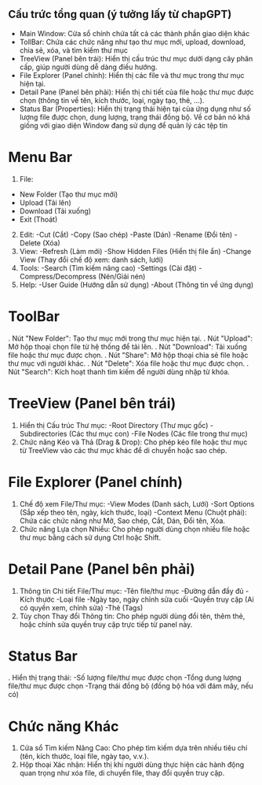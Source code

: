## Cấu trức tổng quan (ý tưởng lấy từ chapGPT)
- Main Window: Cửa sổ chính chứa tất cả các thành phần giao diện khác
- TollBar: Chứa các chức năng như tạo thư mục mới, upload, download, chia sẻ, xóa, và tìm kiếm thư mục
- TreeView (Panel bên trái): Hiển thị cấu trúc thư mục dưới dạng cây phân cấp, giúp người dùng dễ dàng điều hướng.
- File Explorer (Panel chính): Hiển thị các file và thư mục trong thư mục hiện tại.
- Detail Pane (Panel bên phải): Hiển thị chi tiết của file hoặc thư mục được chọn (thông tin về tên, kích thước, loại, ngày tạo, thẻ, ...).
- Status Bar (Properties): Hiển thị trạng thái hiện tại của ứng dụng như số lượng file được chọn, dung lượng, trạng thái đồng bộ.
  Về cơ bản nó khá giống với giao diện Window đang sử dụng để quản lý các tệp tin

# Menu Bar 
1. File:
  - New Folder (Tạo thư mục mới)
  - Upload (Tải lên)
  - Download (Tải xuống)
  - Exit (Thoát)
2. Edit:
  -Cut (Cắt)
  -Copy (Sao chép)
  -Paste (Dán)
  -Rename (Đổi tên)
  -Delete (Xóa)
3. View:
  -Refresh (Làm mới)
  -Show Hidden Files (Hiển thị file ẩn)
  -Change View (Thay đổi chế độ xem: danh sách, lưới)
4. Tools:
  -Search (Tìm kiếm nâng cao)
  -Settings (Cài đặt)
  -Compress/Decompress (Nén/Giải nén)
5. Help:
  -User Guide (Hướng dẫn sử dụng)
  -About (Thông tin về ứng dụng)
# ToolBar
. Nút "New Folder": Tạo thư mục mới trong thư mục hiện tại.
. Nút "Upload": Mở hộp thoại chọn file từ hệ thống để tải lên.
. Nút "Download": Tải xuống file hoặc thư mục được chọn.
. Nút "Share": Mở hộp thoại chia sẻ file hoặc thư mục với người khác.
. Nút "Delete": Xóa file hoặc thư mục được chọn.
. Nút "Search": Kích hoạt thanh tìm kiếm để người dùng nhập từ khóa.
# TreeView (Panel bên trái)
1. Hiển thị Cấu trúc Thư mục:
  -Root Directory (Thư mục gốc)
  -Subdirectories (Các thư mục con)
  -File Nodes (Các file trong thư mục)
2. Chức năng Kéo và Thả (Drag & Drop): Cho phép kéo file hoặc thư mục từ TreeView vào các thư mục khác để di chuyển hoặc sao chép.
# File Explorer (Panel chính)
1. Chế độ xem File/Thư mục:
  -View Modes (Danh sách, Lưới)
  -Sort Options (Sắp xếp theo tên, ngày, kích thước, loại)
  -Context Menu (Chuột phải): Chứa các chức năng như Mở, Sao chép, Cắt, Dán, Đổi tên, Xóa.
2. Chức năng Lựa chọn Nhiều: Cho phép người dùng chọn nhiều file hoặc thư mục bằng cách sử dụng Ctrl hoặc Shift.
# Detail Pane (Panel bên phải)
1. Thông tin Chi tiết File/Thư mục:
  -Tên file/thư mục
  -Đường dẫn đầy đủ
  -Kích thước
  -Loại file
  -Ngày tạo, ngày chỉnh sửa cuối
  -Quyền truy cập (Ai có quyền xem, chỉnh sửa)
  -Thẻ (Tags)
2. Tùy chọn Thay đổi Thông tin: Cho phép người dùng đổi tên, thêm thẻ, hoặc chỉnh sửa quyền truy cập trực tiếp từ panel này.
# Status Bar
. Hiển thị trạng thái:
  -Số lượng file/thư mục được chọn
  -Tổng dung lượng file/thư mục được chọn
  -Trạng thái đồng bộ (đồng bộ hóa với đám mây, nếu có)
# Chức năng Khác
1. Cửa sổ Tìm kiếm Nâng Cao: Cho phép tìm kiếm dựa trên nhiều tiêu chí (tên, kích thước, loại file, ngày tạo, v.v.).
2. Hộp thoại Xác nhận: Hiển thị khi người dùng thực hiện các hành động quan trọng như xóa file, di chuyển file, thay đổi quyền truy cập.





